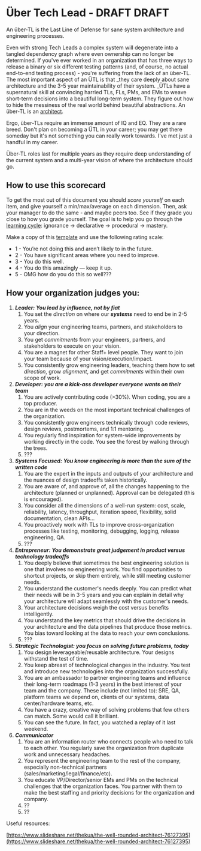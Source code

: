 <!----- Conversion time: 0.7 seconds.


Using this Markdown file:

1. Cut and paste this output into your source file.
2. See the notes and action items below regarding this conversion run.
3. Check the rendered output (headings, lists, code blocks, tables) for proper
   formatting and use a linkchecker before you publish this page.

Conversion notes:

* Docs to Markdown version 1.0β17
* Fri Jul 05 2019 12:00:10 GMT-0700 (PDT)
* Source doc: https://docs.google.com/open?id=1jqCxK0soUeLFE_kTrrjSDp9lmVoFu0zHQmp_wtglBCI
----->


<h1>Über Tech Lead -  DRAFT DRAFT</h1>


An über-TL is the Last Line of Defense for sane system architecture and engineering processes.

Even with strong Tech Leads a complex system will degenerate into a tangled dependency graph where even ownership can no longer be determined. If you've ever worked in an organization that has three ways to release a binary or six different testing patterns (and, of course, no actual end-to-end testing process) - you're suffering from the lack of an über-TL. The most important aspect of an ÜTL is that _they care deeply about sane architecture and the 3-5 year maintainability of their system. _ÜTLs have a supernatural skill at convincing harried TLs, FLs, PMs, and EMs to weave short-term decisions into a beautiful long-term system. They figure out how to hide the messiness of the real world behind beautiful abstractions. An über-TL is an [architect](https://www.google.com/search?q=architecture&source=lnms&tbm=isch&sa=X&ved=0ahUKEwi6-MPus67UAhVH3WMKHVSgBkMQ_AUICygC&biw=1920&bih=983).

Ergo, über-TLs require an immense amount of IQ and EQ. They are a rare breed. Don't plan on becoming a ÜTL in your career; you may get there someday but it's not something you can really work towards. I've met just a handful in my career.

Über-TL roles last for multiple years as they require deep understanding of the current system and a multi-year vision of where the architecture should go.

<h2>How to use this scorecard</h2>


To get the most out of this document you should _score yourself_ on each item, and give yourself a min/max/average on each dimension. Then, ask your manager to do the same - and maybe peers too. See if they grade you close to how you grade yourself. The goal is to help you go through the [learning cycle](http://www.cala.fsu.edu/modules/assessing_knowledge): ignorance → declarative → procedural → mastery. 

Make a copy of this [template](https://docs.google.com/spreadsheets/d/1PX61irzc6eCxgl2tzEzE6aKF92l7EoHcVac7Nb1Beko/edit#gid=0) and use the following rating scale:



*   1 - You’re not doing this and aren’t likely to in the future.
*   2 - You have significant areas where you need to improve.
*   3 - You do this well.
*   4 - You do this amazingly — keep it up.
*   5 - OMG how do you do this so well???

<h2>How your organization judges you:</h2>




1. **_Leader: You lead by influence, not by fiat_**
    1. You set the _direction_ on where our **_systems_** need to end be in 2-5 years.
    2. You _align_ your engineering teams, partners, and stakeholders to your direction.
    3. You get _commitments_ from your engineers, partners, and stakeholders to execute on your vision.
    4. You are a magnet for other Staff+ level people. They want to join your team because of your vision/execution/impact.
    5. You consistently grow engineering leaders, teaching them how to set _direction_, grow _alignment_, and get _commitments_ within their own scope of work.
2. **_Developer: you are a kick-ass developer everyone wants on their team_**
    1. You are actively contributing code (>30%). When coding, you are a top producer.
    2. You are in the weeds on the most important technical challenges of the organization.
    3. You consistently grow engineers technically through code reviews, design reviews, postmortems, and 1:1 mentoring.
    4. You regularly find inspiration for system-wide improvements by working directly in the code. You see the forest by walking through the trees.
    5. ???
3. **_Systems Focused: You know engineering is more than the sum of the written code_**
    1. You are the expert in the inputs and outputs of your architecture and the nuances of design tradeoffs taken historically.
    2. You are aware of, and approve of, all the changes happening to the architecture (planned or unplanned). Approval can be delegated (this is encouraged).
    3. You consider all the dimensions of a well-run system: cost, scale, reliability, latency, throughput, iteration speed, flexibility, solid documentation, clean APIs...
    4. You proactively work with TLs to improve cross-organization processes like testing, monitoring, debugging, logging, release engineering, QA.
    5. ???
4. **_Entrepreneur: You demonstrate great judgement in product versus technology tradeoffs_**
    1. You deeply believe that sometimes the best engineering solution is one that involves no engineering work. You find opportunities to shortcut projects, or skip them entirely, while still meeting customer needs.
    2. You understand the customer's needs deeply. You can predict what their needs will be in 3-5 years and you can explain in detail why your architecture will adapt seamlessly with the customer's needs.
    3. Your architecture decisions weigh the cost versus benefits intelligently.
    4. You understand the key metrics that should drive the decisions in your architecture and the data pipelines that produce those metrics. You bias toward looking at the data to reach your own conclusions.
    5. ???
5. **_Strategic Technologist: you focus on solving future problems, today_**
    1. You design leverageable/reusable architecture. Your designs withstand the test of time.
    2. You keep abreast of technological changes in the industry. You test and introduce new technologies into the organization successfully. 
    3. You are an ambassador to partner engineering teams and influence their long-term roadmaps (1-3 years) in the best interest of your team and the company. These include (not limited to): SRE, QA, platform teams we depend on, clients of our systems, data center/hardware teams, etc.
    4. You have a crazy, creative way of solving problems that few others can match. Some would call it brilliant.
    5. You can see the future. In fact, you watched a replay of it last weekend.
6. **_Communicator_**
    1. You are an information router who connects people who need to talk to each other. You regularly save the organization from duplicate work and unnecessary headaches.
    2. You represent the engineering team to the rest of the company, especially non-technical partners (sales/marketing/legal/finance/etc).
    3. You educate VP/Director/senior EMs and PMs on the technical challenges that the organization faces. You partner with them to make the best staffing and priority decisions for the organization and company.
    4. ??
    5. ??

Useful resources:

[https://www.slideshare.net/thekua/the-well-rounded-architect-76127395](https://www.slideshare.net/thekua/the-well-rounded-architect-76127395)


<!-- Docs to Markdown version 1.0β17 -->

